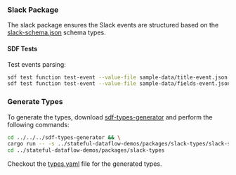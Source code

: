### Slack Package

The slack package ensures the Slack events are structured based on the [slack-schema.json](./slack-shema.json) schema types.

#### SDF Tests

Test events parsing:

```bash
sdf test function test-event --value-file sample-data/title-event.json
sdf test function test-event --value-file sample-data/fields-event.json
```

### Generate Types

To generate the types, download [sdf-types-generator](http://github.com/infinyon/sdf-types-generator) and perform the following commands:

```bash
cd ../../../sdf-types-generator && \
cargo run -- -s ../stateful-dataflow-demos/packages/slack-types/slack-shema.json -k /components/schemas/slack_event > ../stateful-dataflow-demos/packages/slack-types/types.yaml && \
cd ../stateful-dataflow-demos/packages/slack-types 
```

Checkout the [types.yaml](./types.yaml) file for the generated types.
